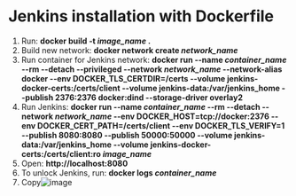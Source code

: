 # Jenkins installation with Dockerfile

1. Run: **docker build -t *image_name* .**
2. Build new network:
**docker network create *network_name***
3. Run container for Jenkins network:
**docker run --name *container_name* --rm --detach --privileged --network *network_name* --network-alias docker --env DOCKER_TLS_CERTDIR=/certs --volume jenkins-docker-certs:/certs/client --volume jenkins-data:/var/jenkins_home --publish 2376:2376 docker:dind --storage-driver overlay2**
4. Run Jenkins:
**docker run --name *container_name* --rm --detach --network *network_name* --env DOCKER_HOST=tcp://docker:2376 --env DOCKER_CERT_PATH=/certs/client --env DOCKER_TLS_VERIFY=1 --publish 8080:8080 --publish 50000:50000 --volume jenkins-data:/var/jenkins_home --volume jenkins-docker-certs:/certs/client:ro *image_name***
5. Open:
**http://localhost:8080**
6. To unlock Jenkins, run:
**docker logs *container_name***
7. Copy![image](https://user-images.githubusercontent.com/87993785/130457644-f6081b63-fbdf-4128-8634-52b33f734052.png)







 

